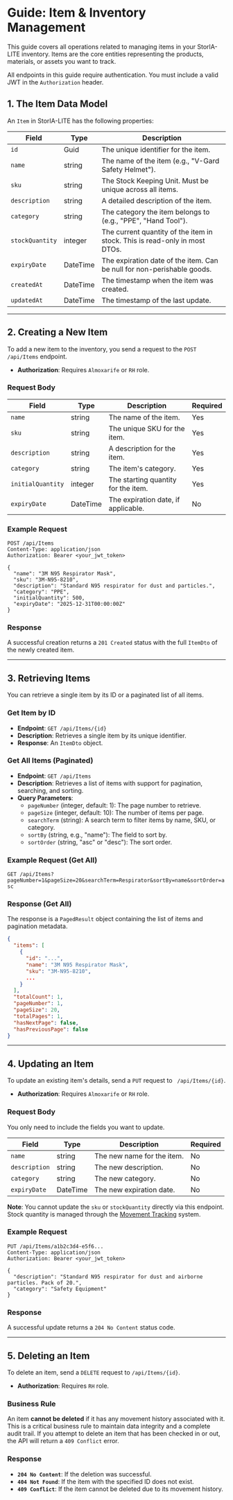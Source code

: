 # Guide: Item & Inventory Management

This guide covers all operations related to managing items in your StorIA-LITE inventory. Items are the core entities representing the products, materials, or assets you want to track.

All endpoints in this guide require authentication. You must include a valid JWT in the `Authorization` header.

## 1. The Item Data Model

An `Item` in StorIA-LITE has the following properties:

| Field           | Type     | Description                                                                 |
|-----------------|----------|-----------------------------------------------------------------------------|
| `id`            | Guid     | The unique identifier for the item.                                         |
| `name`          | string   | The name of the item (e.g., "V-Gard Safety Helmet").                        |
| `sku`           | string   | The Stock Keeping Unit. Must be unique across all items.                    |
| `description`   | string   | A detailed description of the item.                                         |
| `category`      | string   | The category the item belongs to (e.g., "PPE", "Hand Tool").                |
| `stockQuantity` | integer  | The current quantity of the item in stock. This is read-only in most DTOs.  |
| `expiryDate`    | DateTime | The expiration date of the item. Can be null for non-perishable goods.      |
| `createdAt`     | DateTime | The timestamp when the item was created.                                    |
| `updatedAt`     | DateTime | The timestamp of the last update.                                           |

---

## 2. Creating a New Item

To add a new item to the inventory, you send a request to the `POST /api/Items` endpoint.

*   **Authorization**: Requires `Almoxarife` or `RH` role.

### Request Body

| Field           | Type    | Description                                       | Required |
|-----------------|---------|---------------------------------------------------|----------|
| `name`          | string  | The name of the item.                             | Yes      |
| `sku`           | string  | The unique SKU for the item.                      | Yes      |
| `description`   | string  | A description for the item.                       | Yes      |
| `category`      | string  | The item's category.                              | Yes      |
| `initialQuantity`| integer | The starting quantity for the item.               | Yes      |
| `expiryDate`    | DateTime| The expiration date, if applicable.               | No       |

### Example Request

```http
POST /api/Items
Content-Type: application/json
Authorization: Bearer <your_jwt_token>

{
  "name": "3M N95 Respirator Mask",
  "sku": "3M-N95-8210",
  "description": "Standard N95 respirator for dust and particles.",
  "category": "PPE",
  "initialQuantity": 500,
  "expiryDate": "2025-12-31T00:00:00Z"
}
```

### Response

A successful creation returns a `201 Created` status with the full `ItemDto` of the newly created item.

---

## 3. Retrieving Items

You can retrieve a single item by its ID or a paginated list of all items.

### Get Item by ID

*   **Endpoint**: `GET /api/Items/{id}`
*   **Description**: Retrieves a single item by its unique identifier.
*   **Response**: An `ItemDto` object.

### Get All Items (Paginated)

*   **Endpoint**: `GET /api/Items`
*   **Description**: Retrieves a list of items with support for pagination, searching, and sorting.
*   **Query Parameters**:
    *   `pageNumber` (integer, default: 1): The page number to retrieve.
    *   `pageSize` (integer, default: 10): The number of items per page.
    *   `searchTerm` (string): A search term to filter items by name, SKU, or category.
    *   `sortBy` (string, e.g., "name"): The field to sort by.
    *   `sortOrder` (string, "asc" or "desc"): The sort order.

### Example Request (Get All)

`GET /api/Items?pageNumber=1&pageSize=20&searchTerm=Respirator&sortBy=name&sortOrder=asc`

### Response (Get All)

The response is a `PagedResult` object containing the list of items and pagination metadata.

```json
{
  "items": [
    {
      "id": "...",
      "name": "3M N95 Respirator Mask",
      "sku": "3M-N95-8210",
      ...
    }
  ],
  "totalCount": 1,
  "pageNumber": 1,
  "pageSize": 20,
  "totalPages": 1,
  "hasNextPage": false,
  "hasPreviousPage": false
}
```

---

## 4. Updating an Item

To update an existing item's details, send a `PUT` request to ` /api/Items/{id}`.

*   **Authorization**: Requires `Almoxarife` or `RH` role.

### Request Body

You only need to include the fields you want to update.

| Field         | Type    | Description                   | Required |
|---------------|---------|-------------------------------|----------|
| `name`        | string  | The new name for the item.    | No       |
| `description` | string  | The new description.          | No       |
| `category`    | string  | The new category.             | No       |
| `expiryDate`  | DateTime| The new expiration date.      | No       |

**Note**: You cannot update the `sku` or `stockQuantity` directly via this endpoint. Stock quantity is managed through the [Movement Tracking](./03-movement-tracking.md) system.

### Example Request

```http
PUT /api/Items/a1b2c3d4-e5f6...
Content-Type: application/json
Authorization: Bearer <your_jwt_token>

{
  "description": "Standard N95 respirator for dust and airborne particles. Pack of 20.",
  "category": "Safety Equipment"
}
```

### Response

A successful update returns a `204 No Content` status code.

---

## 5. Deleting an Item

To delete an item, send a `DELETE` request to `/api/Items/{id}`.

*   **Authorization**: Requires `RH` role.

### Business Rule

An item **cannot be deleted** if it has any movement history associated with it. This is a critical business rule to maintain data integrity and a complete audit trail. If you attempt to delete an item that has been checked in or out, the API will return a `409 Conflict` error.

### Response

*   **`204 No Content`**: If the deletion was successful.
*   **`404 Not Found`**: If the item with the specified ID does not exist.
*   **`409 Conflict`**: If the item cannot be deleted due to its movement history.

